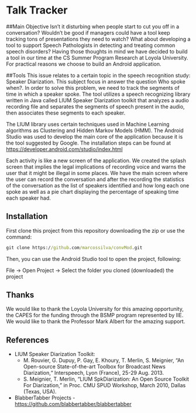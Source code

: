 # Talk Tracker

##Main Objective
Isn’t it disturbing when people start to cut you off in a conversation? Wouldn’t be good if managers could have a tool 
keep tracking tons of presentations they need to watch? What about developing a tool to support Speech Pathologists in 
detecting and treating common speech disorders? Having those thoughts in mind we have decided to build a tool in our 
time at the CS Summer Program Research at Loyola University. For practical reasons we choose to build an Android application.

##Tools
This issue relates to a certain topic in the speech recognition study: Speaker Diarization. This subject focus in answer 
the question Who spoke when?. In order to solve this problem, we need to track the segments of time in which a speaker spoke.
The tool utilizes a speech recognizing library written in Java called LIUM Speaker Diarization toolkit that analyzes a audio 
recording file and separates the segments of speech present in the audio, then associates these segments to each speaker.

The LIUM library uses certain techniques used in Machine Learning algorithms as Clustering and Hidden Markov Models (HMM).
The Android Studio was used to develop the main core of the application because it is the tool suggested by Google. The 
installation steps can be found at https://developer.android.com/studio/index.html

Each activity is like a new screen of the application. We created the splash screen that implies the legal implications of 
recording voice and warns the user that it might be illegal in some places.
We have the main screen where the user can record the conversation and after the recording the statistics of the 
conversation as the list of speakers identified and how long each one spoke as well as a pie chart displaying the percentage 
of speaking time each speaker had.

## Installation

First clone this project from this repository downloading the zip or use the command:

```cmd
git clone https://github.com/marcossilva/convMod.git
```
Then, you can use the Android Studio tool to open the project, following:

File -> Open Project -> Select the folder you cloned (downloaded) the project
 
## Thanks
We would like to thank the Loyola University for this amazing opportunity, the CAPES for the funding through the BSMP program represented by IIE. We would like to thank the Professor Mark Albert for the amazing support.

## References
- LIUM Speaker Diarization Toolkit:
    - M. Rouvier, G. Dupuy, P. Gay, E. Khoury, T. Merlin, S. Meignier, “An Open-source State-of-the-art Toolbox for Broadcast News Diarization,“ Interspeech, Lyon (France), 25-29 Aug. 2013.
    - S. Meignier, T. Merlin, “LIUM SpkDiarization: An Open Source Toolkit For Diarization,” in Proc. CMU SPUD Workshop, March 2010, Dallas (Texas, USA).
- BlabberTabber Projects - https://github.com/blabbertabber/blabbertabber
